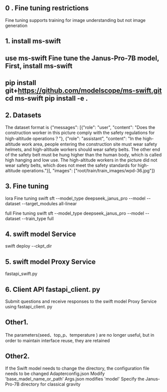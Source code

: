 
##  0 . Fine tuning restrictions
Fine tuning supports training for image understanding but not image generation

##  1. install ms-swift
use ms-swift Fine tune the Janus-Pro-7B model,
First, install ms-swift
----------------------------------------------
pip install git+https://github.com/modelscope/ms-swift.git
cd ms-swift
pip install -e .
--------------------------------------------------------
##  2. Datasets
The dataset format is
{"messages": [{"role": "user", "content": "<image>Does the construction worker in this picture comply with the safety regulations for high-altitude operations？"}, {"role": "assistant", "content": "In the high-altitude work area, people entering the construction site must wear safety helmets, and high-altitude workers should wear safety belts. The other end of the safety belt must be hung higher than the human body, which is called high hanging and low use. The high-altitude workers in the picture did not wear safety belts, which does not meet the safety standards for high-altitude operations."}], "images": ["root/train/train_images/wpd-36.jpg"]}

##  3. Fine tuning
lora Fine tuning
swift sft --model_type deepseek_janus_pro --model  <Janus-Pro-7B model path> --dataset <dataset path> --target_modules all-linear

full Fine tuning
swift sft --model_type deepseek_janus_pro --model  <Janus-Pro-7B model path> --dataset <dataset path> --train_type  full

##  4. swift model Service
swift deploy --ckpt_dir <swift mod path>


## 5. swift model Proxy Service
fastapi_swift.py

## 6. Client API fastapi_client. py
Submit questions and receive responses to the swift model Proxy Service using fastapi_client. py


## Other1. 
The parameters(seed、top_p、temperature ) are no longer useful, but in order to maintain interface reuse, they are retained

## Other2. 
If the Swift model needs to change the directory, the configuration file needs to be changed
Adapterconfig.json Modify 'base_madel_name_or_path'
Args.json modifies 'model'
Specify the Janus-Pro-7B directory for classical gravity
